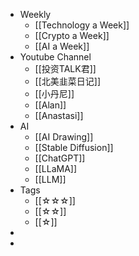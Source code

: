 - Weekly
	- [[Technology a Week]]
	- [[Crypto a Week]]
	- [[AI a Week]]
- Youtube Channel
	- [[投资TALK君]]
	- [[北美韭菜日记]]
	- [[小丹尼]]
	- [[Alan]]
	- [[Anastasi]]
- AI
	- [[AI Drawing]]
	- [[Stable Diffusion]]
	- [[ChatGPT]]
	- [[LLaMA]]
	- [[LLM]]
- Tags
	- [[☆☆☆]]
	- [[☆☆]]
	- [[☆]]
-
-